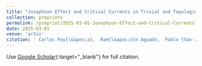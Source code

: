 ```yaml
---
title: "Josephson Effect and Critical Currents in Trivial and Topological Full-Shell Hybrid Nanowires"
collection: preprints
permalink: /preprint/2025-03-01-Josephson-Effect-and-Critical-Currents-in-Trivial-and-Topological-Full-Shell-Hybrid-Nanowires
date: 2025-03-01
venue: 'arXiv'
citation: ' Carlos Pay{\&apos;a},  Ram{\&apos;o}n Aguado,  Pablo {San-Jose},  Elsa Prada,  arXiv 2503.09756, 2025.'
---
```

Use [Google Scholar](https://scholar.google.com/scholar?q=Josephson+Effect+and+Critical+Currents+in+Trivial+and+Topological+Full+Shell+Hybrid+Nanowires){:target="_blank"} for full citation.